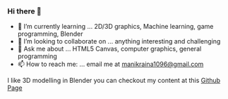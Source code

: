 ### Hi there 👋
- 🌱 I’m currently learning ... 2D/3D graphics, Machine learning, game programming, Blender
- 👯 I’m looking to collaborate on ... anything interesting and challenging
- 💬 Ask me about ... HTML5 Canvas, computer graphics, general programming 
- 📫 How to reach me: ... email me at <manikraina1096@gmail.com>

I like 3D modelling in Blender you can checkout my content at this [Github Page](https://hackasaur.github.io/Manik-3D-showcase/)

<!--
**hackasaur/hackasaur** is a ✨ _special_ ✨ repository because its `README.md` (this file) appears on your GitHub profile.

Here are some ideas to get you started:

- 🔭 I’m currently working on ...
- 🌱 I’m currently learning ...
- 👯 I’m looking to collaborate on ...
- 🤔 I’m looking for help with ...
- 💬 Ask me about ...
- 📫 How to reach me: ...
- 😄 Pronouns: ...
- ⚡ Fun fact: ...
-->
